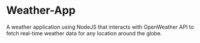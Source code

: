 # Weather-App
A weather application using NodeJS that interacts with OpenWeather API to fetch real-time weather data for any location around the globe.
